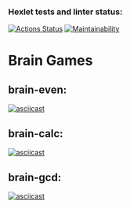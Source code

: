 ### Hexlet tests and linter status:
[![Actions Status](https://github.com/MiriyaMaria/frontend-project-44/workflows/hexlet-check/badge.svg)](https://github.com/MiriyaMaria/frontend-project-44/actions)
[![Maintainability](https://api.codeclimate.com/v1/badges/3f379166a6fed1d1b867/maintainability)](https://codeclimate.com/github/MiriyaMaria/frontend-project-44/maintainability)
# Brain Games
## brain-even:
[![asciicast](https://asciinema.org/a/9UmxEppkAwpBFojkWjU6upx5k.svg)](https://asciinema.org/a/9UmxEppkAwpBFojkWjU6upx5k)
## brain-calc:
[![asciicast](https://asciinema.org/a/GOiFcX8jCKJIIa1crXV7O2eEM.svg)](https://asciinema.org/a/GOiFcX8jCKJIIa1crXV7O2eEM)
## brain-gcd:
[![asciicast](https://asciinema.org/a/nh5LcjdXxpYxA0a8aMUnpopao.svg)](https://asciinema.org/a/nh5LcjdXxpYxA0a8aMUnpopao)